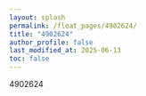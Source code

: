 ```yaml
---
layout: splash
permalink: /float_pages/4902624/
title: "4902624"
author_profile: false
last_modified_at: 2025-06-13
toc: false
---
```

 
4902624
